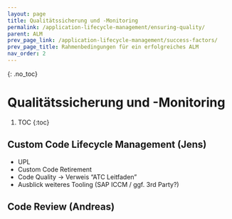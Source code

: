 ```yaml
---
layout: page
title: Qualitätssicherung und -Monitoring
permalink: /application-lifecycle-management/ensuring-quality/
parent: ALM
prev_page_link: /application-lifecycle-management/success-factors/
prev_page_title: Rahmenbedingungen für ein erfolgreiches ALM
nav_order: 2
---
```


{: .no_toc}
# Qualitätssicherung und -Monitoring

1. TOC
{:toc}


## Custom Code Lifecycle Management (Jens)

- UPL
- Custom Code Retirement
- Code Quality -> Verweis “ATC Leitfaden”
- Ausblick weiteres Tooling (SAP ICCM / ggf. 3rd Party?)


## Code Review (Andreas) 

